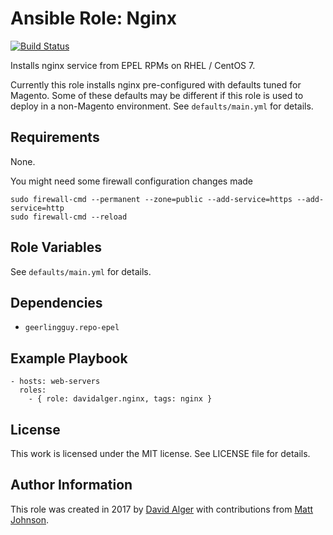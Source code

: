 # Ansible Role: Nginx

[![Build Status](https://travis-ci.org/davidalger/ansible-role-nginx.svg?branch=master)](https://travis-ci.org/davidalger/ansible-role-nginx)

Installs nginx service from EPEL RPMs on RHEL / CentOS 7.

Currently this role installs nginx pre-configured with defaults tuned for Magento. Some of these defaults may be different if this role is used to deploy in a non-Magento environment. See `defaults/main.yml` for details.

## Requirements

None.

You might need some firewall configuration changes made

    sudo firewall-cmd --permanent --zone=public --add-service=https --add-service=http
    sudo firewall-cmd --reload

## Role Variables

See `defaults/main.yml` for details.

## Dependencies

* `geerlingguy.repo-epel`

## Example Playbook

    - hosts: web-servers
      roles:
        - { role: davidalger.nginx, tags: nginx }

## License

This work is licensed under the MIT license. See LICENSE file for details.

## Author Information

This role was created in 2017 by [David Alger](https://davidalger.com/) with contributions from [Matt Johnson](https://github.com/mttjohnson/).
